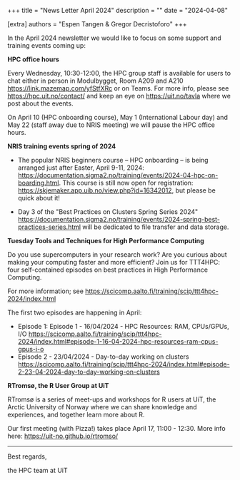 +++
title = "News Letter April 2024"
description = ""
date = "2024-04-08"

[extra] 
authors = "Espen Tangen & Gregor Decristoforo"
+++

In the April 2024 newsletter we would like to focus on some support and training events coming up:


**HPC office hours**

Every Wednesday, 10:30-12:00, the HPC group staff is available for users to chat either in person in Modulbygget, Room A209 and A210 <https://link.mazemap.com/yfStfXRc>
or on Teams. For more info, please see <https://hpc.uit.no/contact/> and keep an eye on <https://uit.no/tavla> where we post about the events.

On April 10 (HPC onboarding course), May 1 (International Labour day) and May 22 (staff away due to NRIS meeting) we will pause the HPC office hours.

**NRIS training events spring of 2024**

- The popular NRIS beginners course – HPC onboarding – is being arranged just after Easter, April 9-11, 2024:
<https://documentation.sigma2.no/training/events/2024-04-hpc-on-boarding.html>. This course is still now open for registration: <https://skjemaker.app.uib.no/view.php?id=16342012>, but please be quick about it!

- Day 3 of the "Best Practices on Clusters Spring Series 2024" <https://documentation.sigma2.no/training/events/2024-spring-best-practices-series.html> will be dedicated to file transfer and data storage.

**Tuesday Tools and Techniques for High Performance Computing**

Do you use supercomputers in your research work? Are you curious about making your computing faster and more efficient? Join us for TTT4HPC: four self-contained episodes on best practices in High Performance Computing.

For more information; see <https://scicomp.aalto.fi/training/scip/ttt4hpc-2024/index.html>

The first two episodes are happening in April:
- Episode 1: Episode 1 - 16/04/2024 - HPC Resources: RAM, CPUs/GPUs, I/O <https://scicomp.aalto.fi/training/scip/ttt4hpc-2024/index.html#episode-1-16-04-2024-hpc-resources-ram-cpus-gpus-i-o>
- Episode 2 - 23/04/2024 - Day-to-day working on clusters <https://scicomp.aalto.fi/training/scip/ttt4hpc-2024/index.html#episode-2-23-04-2024-day-to-day-working-on-clusters>

**RTromsø, the R User Group at UiT**

RTromsø is a series of meet-ups and workshops for R users at UiT, the Arctic University of Norway where we can share knowledge and experiences, and together learn more about R.

Our first meeting (with Pizza!) takes place April 17, 11:00 - 12:30. More info here: <https://uit-no.github.io/rtromso/>

_______

Best regards,

the HPC team at UiT

